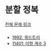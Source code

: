 # 분할 정복

[전체 문제 링크](https://www.acmicpc.net/step/20)

### 
- [ 1992: 쿼드트리](https://www.acmicpc.net/problem/1992)
- [11401: 이항 계수 3](https://www.acmicpc.net/problem/11401)
